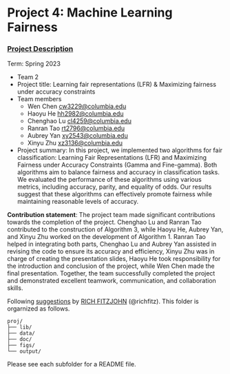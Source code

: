 # Project 4: Machine Learning Fairness

### [Project Description](doc/project4_desc.md)

Term: Spring 2023

+ Team 2
+ Project title: Learning fair representations (LFR) & Maximizing fairness under accuracy constraints
+ Team members
	+ Wen Chen cw3229@columbia.edu
	+ Haoyu He hh2982@columbia.edu
	+ Chenghao Lu cl4259@columbia.edu
	+ Ranran Tao rt2796@columbia.edu
	+ Aubrey Yan xy2543@columbia.edu
	+ Xinyu Zhu xz3136@columbia.edu
+ Project summary: In this project, we implemented two algorithms for fair classification: Learning Fair Representations (LFR) and Maximizing Fairness under Accuracy Constraints (Gamma and Fine-gamma). Both algorithms aim to balance fairness and accuracy in classification tasks. We evaluated the performance of these algorithms using various metrics, including accuracy, parity, and equality of odds. Our results suggest that these algorithms can effectively promote fairness while maintaining reasonable levels of accuracy.

**Contribution statement**: The project team made significant contributions towards the completion of the project. Chenghao Lu and Ranran Tao contributed to the construction of Algorithm 3, while Haoyu He, Aubrey Yan, and Xinyu Zhu worked on the development of Algorithm 1. Ranran Tao helped in integrating both parts, Chenghao Lu and Aubrey Yan assisted in revising the code to ensure its accuracy and efficiency, Xinyu Zhu was in charge of creating the presentation slides, Haoyu He took responsibility for the introduction and conclusion of the project, while Wen Chen made the final presentation. Together, the team successfully completed the project and demonstrated excellent teamwork, communication, and collaboration skills.

Following [suggestions](http://nicercode.github.io/blog/2013-04-05-projects/) by [RICH FITZJOHN](http://nicercode.github.io/about/#Team) (@richfitz). This folder is orgarnized as follows.

```
proj/
├── lib/
├── data/
├── doc/
├── figs/
└── output/
```

Please see each subfolder for a README file.
